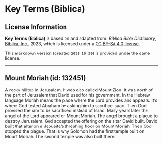 # Key Terms (Biblica)

## License Information

**Key Terms (Biblica)** is based on and adapted from: _Biblica Bible Dictionary_, [Biblica, Inc.](https://www.biblica.com/), 2023, which is licensed under a [CC BY-SA 4.0 license](https://creativecommons.org/licenses/by-sa/4.0/legalcode.en).

This markdown version (created `2025-10-20`) is provided under the same license.



--------------------------------

## Mount Moriah (id: 132451)

A rocky hilltop in Jerusalem. It was also called Mount Zion. It was north of the part of Jerusalem that David used for his government. In the Hebrew language Moriah means the place where the Lord provides and appears. It’s where God tested Abraham by asking him to sacrifice Isaac. Then God provided the ram to be sacrificed instead of Isaac. Many years later the angel of the Lord appeared on Mount Moriah. The angel brought a plague to destroy Jerusalem. God accepted the offering on the altar David built. David built that altar on a Jebusite’s threshing floor on Mount Moriah. Then God stopped the plague. That is why Solomon had the first temple built on Mount Moriah. The second temple was also built there.


